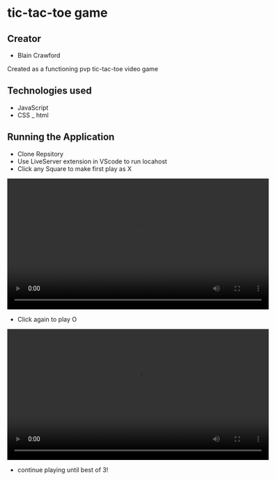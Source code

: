 # tic-tac-toe game
## Creator
  - Blain Crawford

 Created as a functioning pvp tic-tac-toe video game
## Technologies used
  - JavaScript
  - CSS
  _ html
## Running the Application
  - Clone Repsitory
  - Use LiveServer extension in VScode to run locahost
  - Click any Square to make first play as X

  <video src="./videos/first-move.mov" height="300px" autoplay loop></video>

  - Click again to play O

  <video src="./videos/second-move.mov" height="300px" autoplay loop></video>

  - continue playing until best of 3!